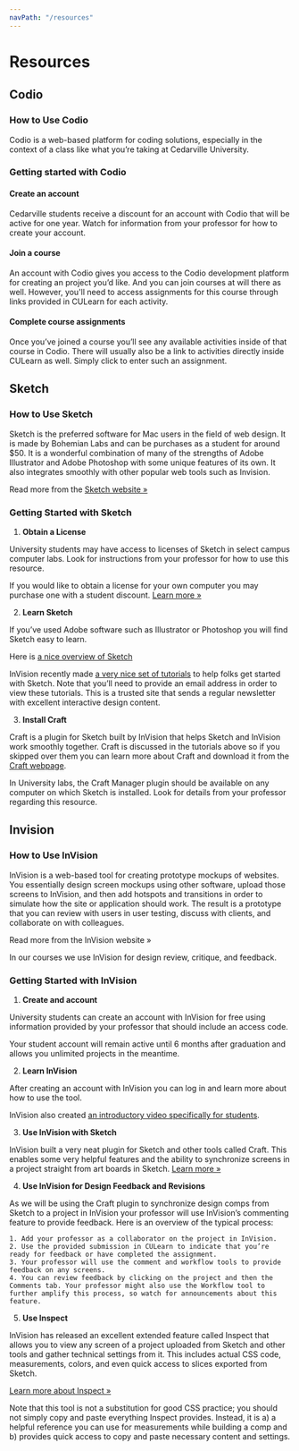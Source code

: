 ```yaml
---
navPath: "/resources"
---
```


# Resources

## Codio

### How to Use Codio

Codio is a web-based platform for coding solutions, especially in the context of a class like what you’re taking at Cedarville University.

### Getting started with Codio

#### Create an account

Cedarville students receive a discount for an account with Codio that will be active for one year. Watch for information from your professor for how to create your account.

#### Join a course

An account with Codio gives you access to the Codio development platform for creating an project you’d like. And you can join courses at will there as well. However, you'll need to access assignments for this course through links provided in CULearn for each activity.

#### Complete course assignments

Once you’ve joined a course you’ll see any available activities inside of that course in Codio. There will usually also be a link to activities directly inside CULearn as well. Simply click to enter such an assignment.

## Sketch

### How to Use Sketch

Sketch is the preferred software for Mac users in the field of web design. It is made by Bohemian Labs and can be purchases as a student for around $50. It is a wonderful combination of many of the strengths of Adobe Illustrator and Adobe Photoshop with some unique features of its own. It also integrates smoothly with other popular web tools such as Invision.

Read more from the [Sketch website »](https://sketchapp.com/)

### Getting Started with Sketch

1. **Obtain a License**

  University students may have access to licenses of Sketch in select campus computer labs. Look for instructions from your professor for how to use this resource.

  If you would like to obtain a license for your own computer you may purchase one with a student discount. [Learn more »](https://www.sketch.com/store/edu/)

2. **Learn Sketch**

  If you’ve used Adobe software such as Illustrator or Photoshop you will find Sketch easy to learn.

  Here is [a nice overview of Sketch](https://youtu.be/qywB0JHQeC4)

  InVision recently made [a very nice set of tutorials](http://switchtosketchapp.com/) to help folks get started with Sketch. Note that you’ll need to provide an email address in order to view these tutorials. This is a trusted site that sends a regular newsletter with excellent interactive design content.

3. **Install Craft**

  Craft is a plugin for Sketch built by InVision that helps Sketch and InVision work smoothly together. Craft is discussed in the tutorials above so if you skipped over them you can learn more about Craft and download it from the [Craft webpage](https://www.invisionapp.com/craft).

  In University labs, the Craft Manager plugin should be available on any computer on which Sketch is installed. Look for details from your professor regarding this resource.


## Invision

### How to Use InVision

InVision is a web-based tool for creating prototype mockups of websites. You essentially design screen mockups using other software, upload those screens to InVision, and then add hotspots and transitions in order to simulate how the site or application should work. The result is a prototype that you can review with users in user testing, discuss with clients, and collaborate on with colleagues.

Read more from the InVision website »

In our courses we use InVision for design review, critique, and feedback.

### Getting Started with InVision

1. **Create and account**

  University students can create an account with InVision for free using information provided by your professor that should include an access code.

  Your student account will remain active until 6 months after graduation and allows you unlimited projects in the meantime.

2. **Learn InVision**

  After creating an account with InVision you can log in and learn more about how to use the tool.

  InVision also created [an introductory video specifically for students](https://invisionapp.wistia.com/medias/5daefdvykt).

3. **Use InVision with Sketch**

  InVision built a very neat plugin for Sketch and other tools called Craft. This enables some very helpful features and the ability to synchronize screens in a project straight from art boards in Sketch. [Learn more »](https://www.invisionapp.com/craft)

4. **Use InVision for Design Feedback and Revisions**

  As we will be using the Craft plugin to synchronize design comps from Sketch to a project in InVision your professor will use InVision’s commenting feature to provide feedback. Here is an overview of the typical process:

    1. Add your professor as a collaborator on the project in InVision.
    2. Use the provided submission in CULearn to indicate that you’re ready for feedback or have completed the assignment.
    3. Your professor will use the comment and workflow tools to provide feedback on any screens.
    4. You can review feedback by clicking on the project and then the Comments tab. Your professor might also use the Workflow tool to further amplify this process, so watch for announcements about this feature.

5. **Use Inspect**

  InVision has released an excellent extended feature called Inspect that allows you to view any screen of a project uploaded from Sketch and other tools and gather technical settings from it. This includes actual CSS code, measurements, colors, and even quick access to slices exported from Sketch.

  [Learn more about Inspect »](https://support.invisionapp.com/hc/en-us/articles/207950906-Introduction-to-Inspect)

  Note that this tool is not a substitution for good CSS practice; you should not simply copy and paste everything Inspect provides. Instead, it is a) a helpful reference you can use for measurements while building a comp and b) provides quick access to copy and paste necessary content and settings.
